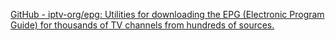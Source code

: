 
[GitHub - iptv-org/epg: Utilities for downloading the EPG (Electronic Program Guide) for thousands of TV channels from hundreds of sources.](https://github.com/iptv-org/epg)

